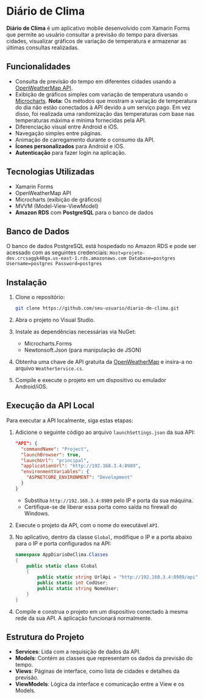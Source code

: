 # Diário de Clima

**Diário de Clima** é um aplicativo mobile desenvolvido com Xamarin Forms que permite ao usuário consultar a previsão do tempo para diversas cidades, visualizar gráficos de variação de temperatura e armazenar as últimas consultas realizadas.

## Funcionalidades
- Consulta de previsão do tempo em diferentes cidades usando a [OpenWeatherMap API](https://openweathermap.org/api).
- Exibição de gráficos simples com variação de temperatura usando o [Microcharts](https://github.com/dotnet-ad/Microcharts). **Nota:** Os métodos que mostram a variação de temperatura do dia não estão conectados à API devido a um serviço pago. Em vez disso, foi realizada uma randomização das temperaturas com base nas temperaturas máxima e mínima fornecidas pela API.
- Diferenciação visual entre Android e iOS.
- Navegação simples entre páginas.
- Animação de carregamento durante o consumo da API.
- **Ícones personalizados** para Android e iOS.
- **Autenticação** para fazer login na aplicação.

## Tecnologias Utilizadas
- Xamarin Forms
- OpenWeatherMap API
- Microcharts (exibição de gráficos)
- MVVM (Model-View-ViewModel)
- **Amazon RDS** com **PostgreSQL** para o banco de dados

## Banco de Dados
O banco de dados PostgreSQL está hospedado no Amazon RDS e pode ser acessado com as seguintes credenciais:
```Host=projeto-dev.crcsaggk48qa.us-east-1.rds.amazonaws.com Database=postgres Username=postgres Password=postgres```


## Instalação

1. Clone o repositório:
    ```bash
    git clone https://github.com/seu-usuario/diario-de-clima.git
    ```

2. Abra o projeto no Visual Studio.

3. Instale as dependências necessárias via NuGet:
    - Microcharts.Forms
    - Newtonsoft.Json (para manipulação de JSON)

4. Obtenha uma chave de API gratuita da [OpenWeatherMap](https://openweathermap.org/api) e insira-a no arquivo `WeatherService.cs`.

5. Compile e execute o projeto em um dispositivo ou emulador Android/iOS.

## Execução da API Local

Para executar a API localmente, siga estas etapas:

1. Adicione o seguinte código ao arquivo `launchSettings.json` da sua API:
    ```json
    "API": {
      "commandName": "Project",
      "launchBrowser": true,
      "launchUrl": "principal",
      "applicationUrl": "http://192.168.3.4:8989",
      "environmentVariables": {
        "ASPNETCORE_ENVIRONMENT": "Development"
      }
    }
    ```
   - Substitua `http://192.168.3.4:8989` pelo IP e porta da sua máquina.
   - Certifique-se de liberar essa porta como saída no firewall do Windows.

2. Execute o projeto da API, com o nome do executável `API`.

3. No aplicativo, dentro da classe `Global`, modifique o IP e a porta abaixo para o IP e porta configurados na API:
    ```csharp
    namespace AppDiarioDeClima.Classes
    {
        public static class Global
        {
            public static string UrlApi = "http://192.168.3.4:8989/api";
            public static int CodUser;
            public static string NomeUser;
        }
    }
    ```

4. Compile e construa o projeto em um dispositivo conectado à mesma rede da sua API. A aplicação funcionará normalmente.

## Estrutura do Projeto
- **Services**: Lida com a requisição de dados da API.
- **Models**: Contém as classes que representam os dados da previsão do tempo.
- **Views**: Páginas de interface, como lista de cidades e detalhes da previsão.
- **ViewModels**: Lógica da interface e comunicação entre a View e os Models.
